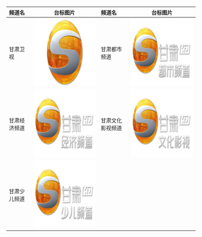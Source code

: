 
| 频道名       |                                   台标图片                                    | 频道名           |                                   台标图片                                    |
| :----------- | :---------------------------------------------------------------------------: | :--------------- | :---------------------------------------------------------------------------: |
| 甘肃卫视     | <img src="../tv/Gansu.png" width="300" height="180">  | 甘肃都市频道     | <img src="../tv/Gansu1.png" width="300" height="180"> |
| 甘肃经济频道 | <img src="../tv/Gansu2.png" width="300" height="180"> | 甘肃文化影视频道 | <img src="../tv/Gansu3.png" width="300" height="180"> |
| 甘肃少儿频道 | <img src="../tv/Gansu4.png" width="300" height="180"> |
